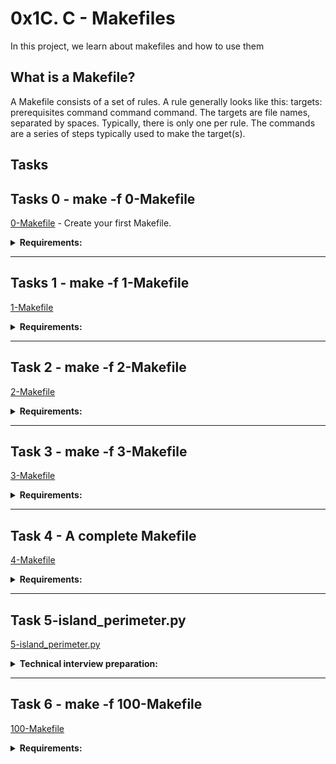 # **0x1C. C - Makefiles**

In this project, we learn about makefiles and how to use them

## **What is a Makefile?**

A Makefile consists of a set of rules. A rule generally looks like this: targets: prerequisites command command command. The targets are file names, separated by spaces. Typically, there is only one per rule. The commands are a series of steps typically used to make the target(s).

## **Tasks**

## **Tasks 0 - make -f 0-Makefile**
[0-Makefile](./0-Makefile) - Create your first Makefile.
<details>
    <summary><strong>Requirements:</strong></summary>
    <ul>
        <li>name of the executable: school</li>
        <li>rules: all
            <ul>
                <li>The all rule builds your executable</li>
            </ul>
        </li>
        <li>variables: none</li>
    </ul>
</details>

---

## **Tasks 1 - make -f 1-Makefile**
[1-Makefile](./1-Makefile)
<details>
    <summary><strong>Requirements:</strong></summary>
    <ul>
        <li>name of the executable: school</li>
        <li>rules: all
            <ul>
                <li>The all rule builds your executable</li>
            </ul>
        </li>
        <li>variables: CC, SRC
            <ul>
                <li>CC: the compiler to be used</li>
                <li>SRC: the .c files</li>
            </ul>
        </li>
    </ul>
</details>

---

## **Task 2 - make -f 2-Makefile**
[2-Makefile](./2-Makefile)
<details>
    <summary><strong>Requirements:</strong></summary>
    <ul>
        <li>name of the executable: school</li>
        <li>rules: all
            <ul>
                <li>The all rule builds your executable</li>
            </ul>
        </li>
        <li>variables: CC, SRC, OBJ, NAME
            <ul>
                <li>CC: the compiler to be used</li>
                <li>SRC: the .c files</li>
                <li>OBJ: the .o files</li>
                <li>NAME: the name of the executable</li>
            </ul>
        </li>
        <li>The all rule should recompile only the updated source files</li>
        <li>You are not allowed to have a list of all the .o files</li>
    </ul>
</details>

---

## **Task 3 - make -f 3-Makefile**
[3-Makefile](./3-Makefile)
<details>
    <summary><strong>Requirements:</strong></summary>
    <ul>
        <li>name of the executable: school</li>
        <li>rules: all, clean, oclean, fclean, re
            <ul>
                <li>all: builds your executable</li>
                <li>clean: deletes all Emacs and Vim temporary files along with the executable</li>
                <li>oclean: deletes the object files</li>
                <li>fclean: deletes all Emacs and Vim temporary files, the executable, and the object files</li>
                <li>re: forces recompilation of all source files</li>
            </ul>
        </li>
        <li>variables: CC, SRC, OBJ, NAME, RM
            <ul>
                <li>CC: the compiler to be used</li>
                <li>SRC: the .c files</li>
                <li>OBJ: the .o files</li>
                <li>NAME: the name of the executable</li>
                <li>RM: the program to delete files</li>
            </ul>
        </li>
        <li>The all rule should recompile only the updated source files</li>
        <li>The clean, oclean, fclean, re rules should never fail</li>
        <li>You are not allowed to have a list of all the .o files</li>
    </ul>
</details>

---

## **Task 4 - A complete Makefile**
[4-Makefile](./4-Makefile)
<details>
    <summary><strong>Requirements:</strong></summary>
    <ul>
        <li>name of the executable: <code>school</code></li>
        <li>rules: <code>all</code>, <code>clean</code>, <code>fclean</code>, <code>oclean</code>, <code>re</code>
            <ul>
                <li><code>all</code>: builds your executable</li>
                <li><code>clean</code>: deletes all Emacs and Vim temporary files along with the executable</li>
                <li><code>oclean</code>: deletes the object files</li>
                <li><code>fclean</code>: deletes all Emacs and Vim temporary files, the executable, and the object files</li>
                <li><code>re</code>: forces recompilation of all source files</li>
            </ul>
        </li>
        <li>variables: <code>CC</code>, <code>SRC</code>, <code>OBJ</code>, <code>NAME</code>, <code>RM</code>, <code>CFLAGS</code>
            <ul>
                <li><code>CC</code>: the compiler to be used</li>
                <li><code>SRC</code>: the <code>.c</code> files</li>
                <li><code>OBJ</code>: the <code>.o</code> files</li>
                <li><code>NAME</code>: the name of the executable</li>
                <li><code>RM</code>: the program to delete files</li>
                <li><code>CFLAGS</code>: your favorite compiler flags: <code>-Wall -Werror -Wextra -pedantic</code></li>
            </ul>
        </li>
        <li>The <code>all</code> rule should recompile only the updated source files</li>
        <li><p>The <code>clean</code>, <code>oclean</code>, <code>fclean</code>, <code>re</code> rules should never fail</p></li>
        <li><p>You are not allowed to have a list of all the <code>.o</code> files</p></li>
    </ul>
</details>

---

## **Task 5-island_perimeter.py**
[5-island_perimeter.py](./5-island_perimeter.py)
<details>
    <summary><strong>Technical interview preparation:</strong></summary>
    <ul>
        <li>You are not allowed to google anything</li>
        <li>Whiteboard first</li>
    </ul>
    <p>Create a function <code>def island_perimeter(grid):</code> that returns the perimeter of the island described in <code>grid</code>:</p>
    <ul>
        <li><code>grid</code> is a list of list of integers:
            <ul>
                <li>0 represents a water zone</li>
                <li>1 represents a land zone</li>
                <li>One cell is a square with side length 1</li>
                <li>Grid cells are connected horizontally/vertically (not diagonally). </li>
                <li>Grid is rectangular, width and height don’t exceed 100</li>
            </ul>
        </li>
        <li>Grid is completely surrounded by water, and there is one island (or nothing).</li>
        <li>The island doesn’t have “lakes” (water inside that isn’t connected to the water around the island).</li>
    </ul>
    <p>Requirements:</p>
    <ul>
        <li>First line contains <code>#!/usr/bin/python3</code></li>
        <li>You are not allowed to import any module</li>
        <li>Module and function must be documented</li>
    </ul>
</details>

---

## **Task 6 - make -f 100-Makefile**
[100-Makefile](./100-Makefile)
<details>
    <summary><strong>Requirements:</strong></summary>
    <ul>
        <li>name of the executable: <code>school</code></li>
        <li>rules: <code>all</code>, <code>clean</code>, <code>fclean</code>, <code>oclean</code>, <code>re</code>
            <ul>
                <li><code>all</code>: builds your executable</li>
                <li><code>clean</code>: deletes all Emacs and Vim temporary files along with the executable</li>
                <li><code>oclean</code>: deletes the object files</li>
                <li><code>fclean</code>: deletes all Emacs and Vim temporary files, the executable, and the object files</li>
                <li><code>re</code>: forces recompilation of all source files</li>
            </ul>
        </li>
        <li>variables: <code>CC</code>, <code>SRC</code>, <code>OBJ</code>, <code>NAME</code>, <code>RM</code>, <code>CFLAGS</code>
            <ul>
                <li><code>CC</code>: the compiler to be used</li>
                <li><code>SRC</code>: the <code>.c</code> files</li>
                <li><code>OBJ</code>: the <code>.o</code> files</li>
                <li><code>NAME</code>: the name of the executable</li>
                <li><code>RM</code>: the program to delete files</li>
                <li><code>CFLAGS</code>: your favorite compiler flags: <code>-Wall -Werror -Wextra -pedantic</code></li>
            </ul>
        </li>
        <li>The <code>all</code> rule should recompile only the updated source files</li>
        <li>The <code>clean</code>, <code>oclean</code>, <code>fclean</code>, <code>re</code> rules should never fail</li>
        <li>You are not allowed to have a list of all the <code>.o</code> files</li>
        <li>You have to use <code>$(RM)</code> for the cleaning up rules, but you are not allowed to set the <code>RM</code> variable</li>
        <li>You are not allowed to use the string <code>$(CC)</code> more than once in your Makefile</li>
        <li>You are only allowed to use the string <code>$(RM)</code> twice in your Makefile</li>
        <li>You are not allowed to use the string <code>$(CFLAGS)</code> (but the compiler should still use the flags you set in this variable)</li>
        <li>You are not allowed to have an <code>$(OBJ)</code> rule</li>
        <li>You are not allowed to use the <code>%.o: %.c</code> rule</li>
        <li>Your Makefile should work even if there is a file in the folder that has the same name as one of your rule</li>
        <li>Your Makefile should not compile if the header file <code>m.h</code> is missing</li>
    </ul>
</details>

